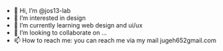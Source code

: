 - 👋 Hi, I’m @jos13-lab
- 👀 I’m interested in design
- 🌱 I’m currently learning web design and ui/ux 
- 💞️ I’m looking to collaborate on ...
- 📫 How to reach me: you can reach me via my mail jugeh652gmail.com

<!---
jos13-lab/jos13-lab is a ✨ special ✨ repository because its `README.md` (this file) appears on your GitHub profile.
You can click the Preview link to take a look at your changes.
--->
